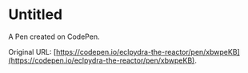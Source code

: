 # Untitled

A Pen created on CodePen.

Original URL: [https://codepen.io/eclpydra-the-reactor/pen/xbwpeKB](https://codepen.io/eclpydra-the-reactor/pen/xbwpeKB).

